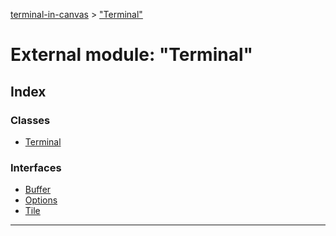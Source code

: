 [terminal-in-canvas](../README.md) > ["Terminal"](../modules/_terminal_.md)



# External module: "Terminal"

## Index

### Classes

* [Terminal](../classes/_terminal_.terminal.md)


### Interfaces

* [Buffer](../interfaces/_terminal_.buffer.md)
* [Options](../interfaces/_terminal_.options.md)
* [Tile](../interfaces/_terminal_.tile.md)



---
